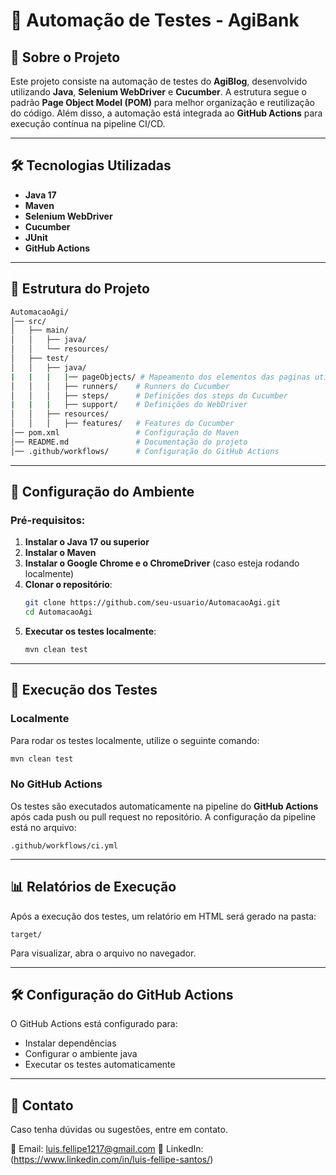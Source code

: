 # 🚀 Automação de Testes - AgiBank

## 📌 Sobre o Projeto
Este projeto consiste na automação de testes do **AgiBlog**, desenvolvido utilizando **Java**, **Selenium WebDriver** e **Cucumber**. 
A estrutura segue o padrão **Page Object Model (POM)** para melhor organização e reutilização do código. Além disso, a automação está integrada ao **GitHub Actions** para execução contínua na pipeline CI/CD.

---

## 🛠️ Tecnologias Utilizadas
- **Java 17**
- **Maven**
- **Selenium WebDriver**
- **Cucumber**
- **JUnit**
- **GitHub Actions**

---

## 📂 Estrutura do Projeto
```bash
AutomacaoAgi/
│── src/
│   ├── main/
│   │   ├── java/
│   │   └── resources/     
│   ├── test/
│   │   ├── java/
|   |   |   |── pageObjects/ # Mapeamento dos elementos das paginas utilizadas na automação
│   │   │   ├── runners/    # Runners do Cucumber
│   │   │   ├── steps/      # Definições dos steps do Cucumber
|   |   |   ├── support/    # Definições do WebDriver
│   │   ├── resources/
│   │   │   ├── features/   # Features do Cucumber
│── pom.xml                 # Configuração do Maven
│── README.md               # Documentação do projeto
│── .github/workflows/      # Configuração do GitHub Actions
```

---

## 🔧 Configuração do Ambiente
### **Pré-requisitos:**
1. **Instalar o Java 17 ou superior**
2. **Instalar o Maven**
3. **Instalar o Google Chrome e o ChromeDriver** (caso esteja rodando localmente)
4. **Clonar o repositório**:
   ```bash
   git clone https://github.com/seu-usuario/AutomacaoAgi.git
   cd AutomacaoAgi
   ```
5. **Executar os testes localmente**:
   ```bash
   mvn clean test
   ```

---

## 🚀 Execução dos Testes
### **Localmente**
Para rodar os testes localmente, utilize o seguinte comando:
```bash
mvn clean test
```

### **No GitHub Actions**
Os testes são executados automaticamente na pipeline do **GitHub Actions** após cada push ou pull request no repositório.
A configuração da pipeline está no arquivo:
```
.github/workflows/ci.yml
```

---

## 📊 Relatórios de Execução
Após a execução dos testes, um relatório em HTML será gerado na pasta:
```
target/
```
Para visualizar, abra o arquivo no navegador.

---

## 🛠️ Configuração do GitHub Actions
O GitHub Actions está configurado para:
- Instalar dependências
- Configurar o ambiente java
- Executar os testes automaticamente

---

## 📌 Contato
Caso tenha dúvidas ou sugestões, entre em contato.

📧 Email: luis.fellipe1217@gmail.com
📌 LinkedIn: (https://www.linkedin.com/in/luis-fellipe-santos/)

